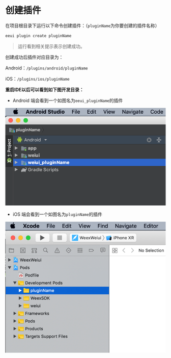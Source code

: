 # 创建插件

在项目根目录下运行以下命令创建插件：（`pluginName`为你要创建的插件名称）

```bash
eeui plugin create pluginName
```

> 运行看到相关提示表示创建成功。

创建成功后插件对应目录为：

Android：`/plugins/android/pluginName`

iOS：`/plugins/ios/pluginName`


**重启IDE以后可以看到如下图开发目录：**

* Android 端会看到一个如图名为`eeui_pluginName`的插件

![](./media/android.png)

* iOS 端会看到一个如图名为`pluginName`的插件

![](./media/ios.png)